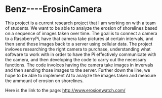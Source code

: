 # Benz----ErosinCamera

This project is a current research project that I am working on with a team of students. We want to be able to analyze the erosion of shorelines based on a sequence of images taken over time. The goal is to connect a camera to a RaspberryPi, have that camera take pictures at certain intervals, and then send those images back to a server using cellular data. The project invloves researching the right camera to purchase, understanding what software to work with in order to have the Pi effectively communicate with the camera, and then developing the code to carry out the necessary functions. The code involces having the camera take images in invervals and then sending those images to the server. Further down the line, we hope to be able to implement AI to analyze the images taken and measure the ammount of erosion on shorelines.

Here is the link to the page: http://www.erosionwatch.com/
